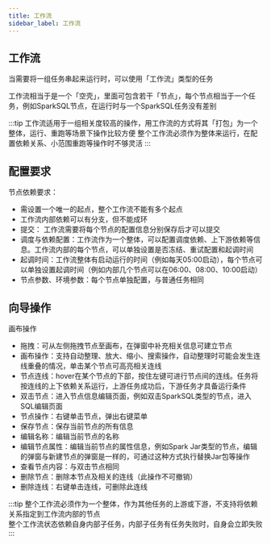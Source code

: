 ```yaml
---
title: 工作流
sidebar_label: 工作流
---
```

## 工作流
当需要将一组任务串起来运行时，可以使用「工作流」类型的任务

工作流相当于是一个「空壳」，里面可包含若干「节点」，每个节点相当于一个任务，例如SparkSQL节点，在运行时与一个SparkSQL任务没有差别

:::tip
工作流适用于一组相关度较高的操作，用工作流的方式将其「打包」为一个整体，运行、重跑等场景下操作比较方便
整个工作流必须作为整体来运行，在配置依赖关系、小范围重跑等操作时不够灵活
:::

## 配置要求
节点依赖要求：
- 需设置一个唯一的起点，整个工作流不能有多个起点
- 工作流内部依赖可以有分支，但不能成环
- 提交： 工作流需要将每个节点的配置信息分别保存后才可以提交
- 调度与依赖配置：工作流作为一个整体，可以配置调度依赖、上下游依赖等信息。工作流内部的每个节点，可以单独设置是否冻结、重试配置和起调时间
- 起调时间：工作流整体有启动运行的时间（例如每天05:00启动），每个节点可以单独设置起调时间（例如内部几个节点可以在06:00、08:00、10:00启动）
- 节点参数、环境参数：每个节点单独配置，与普通任务相同

## 向导操作
画布操作
- 拖拽：可从左侧拖拽节点至画布，在弹窗中补充相关信息可建立节点  
- 画布操作：支持自动整理、放大、缩小、搜索操作，自动整理时可能会发生连线重叠的情况，单击某个节点可高亮相关连线  
- 节点连线：hover在某个节点的下部，按住左键可进行节点间的连线。任务将按连线的上下依赖关系运行，上游任务成功后，下游任务才具备运行条件  
- 双击节点：进入节点信息编辑页面，例如双击SparkSQL类型的节点，进入SQL编辑页面  
- 节点操作：右键单击节点，弹出右键菜单  
- 保存节点：保存当前节点的所有信息  
- 编辑名称：编辑当前节点的名称  
- 编辑节点属性：编辑当前节点的属性信息，例如Spark Jar类型的节点，编辑的弹窗与新建节点的弹窗是一样的，可通过这种方式执行替换Jar包等操作  
- 查看节点内容：与双击节点相同  
- 删除节点：删除本节点及相关的连线（此操作不可撤销）  
- 删除连线：右键单击连线，可删除此连线  

:::tip
整个工作流必须作为一个整体，作为其他任务的上游或下游，不支持将依赖关系指定到工作流内部的节点  
整个工作流状态依赖自身内部子任务，内部子任务有任务失败时，自身会立即失败
:::